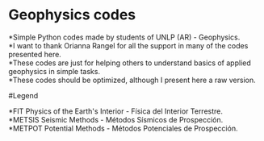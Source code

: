 # Geophysics codes <br/>

*Simple Python codes made by students of UNLP (AR) - Geophysics.<br/>
*I want to thank Orianna Rangel for all the support in many of the codes presented here.<br/>
*These codes are just for helping others to understand basics of applied geophysics in simple tasks.<br/>
*These codes should be optimized, although I present here a raw version.<br/>

#Legend<br/>

*FIT Physics of the Earth's Interior - Física del Interior Terrestre.<br/>
*METSIS Seismic Methods - Métodos Sísmicos de Prospección.<br/>
*METPOT Potential Methods - Métodos Potenciales de Prospección.<br/>
